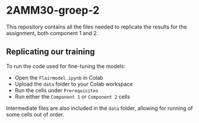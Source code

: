 # 2AMM30-groep-2
This repository contains all the files needed to replicate the results for the assignment, both component 1 and 2.

## Replicating our training
To run the code used for fine-tuning the models:
- Open the `Flairmodel.ipynb` in Colab
- Upload the `data` folder to your Colab workspace
- Run the cells under `Prerequisites`
- Run either the `Component 1` or `Component 2` cells

Intermediate files are also included in the `data` folder, allowing for running of some cells out of order.
